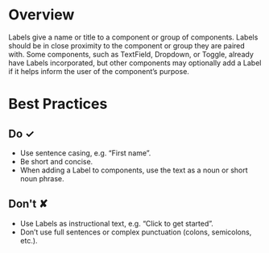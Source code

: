 # Overview
Labels give a name or title to a component or group of components. Labels should be in close proximity to the component or group they are paired with. Some components, such as TextField, Dropdown, or Toggle, already have Labels incorporated, but other components may optionally add a Label if it helps inform the user of the component’s purpose.

# Best Practices

## Do &#10003;
- Use sentence casing, e.g. “First name”.
- Be short and concise.
- When adding a Label to components, use the text as a noun or short noun phrase.

## Don't &#10008;
- Use Labels as instructional text, e.g. “Click to get started”.
- Don’t use full sentences or complex punctuation (colons, semicolons, etc.).